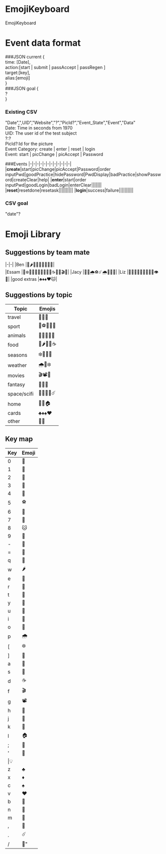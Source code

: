 # EmojiKeyboard
EmojiKeyboard

# Event data format
###JSON current
{  
    time: [Date],  
    action:[start | submit | passAccept | passRegen ]  
    target:[key],  
    alias:[emoji]  
}  
###JSON goal
{  
    ?  
}  
### Existing CSV
"Date",",UID","Website","?","PicId?","Event_State","Event","Data"  
Date: Time in seconds from 1970  
UID: The user id of the test subject  
?:?  
PicId?:Id for the picture  
Event Category: create | enter | reset | login  
Event: start | picChange | picAccept | Password  

###Events
|-|-|-|-|-|-|-|-|-|-|-|-|
|**create**|start|picChange|picAccept|Password|order inputPwd|goodPractice|hidePassword|PwdDisplay|badPractice|showPassword|createClear|help|
|**enter**|start|order inputPwd|goodLogin|badLogin|enterClear|||||||
|**reset**|resetdone|resetask||||||||||
|**login**|success|failure||||||||||

### CSV goal
"date"?


# Emoji Library
## Suggestions by team mate
|-|-|
|Ben |🌵🌶️🍒👾🤖🐞🐖🍺🧦|  
|Essam |🍻❄️🎃🎱💎👑🌲🌙💨🍦☕🎿🗿🎬🥊|
|Jacy |🐶🔥🌧️⚽☄️🌧️🚗🌻🎵|
|Liz |🌸🚀🍉💡🦄🔑🎀🥇💌👁️🤟|
|good extras |♣️♦️♠️♥️🐱|

## Suggestions by topic
|Topic|Emojis|
|-|-|
|travel | 🌵🚗🗿|
|sport | 🎱⚽🎿🥊🥇|
|animals | 🦄🐶🐞🐖🐱|
|food | 🍉🌶️🍒🍦☕|
|seasons | ❄️🎃🌸🌻|
|weather | 🌧️💨❄️|
|movies | 🎬📽️🎵|
|fantasy | 👑💎🦄|
|space/scifi | 👾🤖🚀🌙☄️|
|home | 🔑💡🏠|
|cards | ♣️♦️♠️♥️|
|other | 💌🧦|

## Key map
|Key|Emoji|
|-|-|
|0|🌻|
|1|🌵|
|2|🚗|
|3|🗿|
|4|🥊|
|5|⚽|
|6|🎿|
|7|🐶|
|8|🐱|
|9|🌸|
|-|🎃|
|=|🌲|
|q|🍉|
|w|🌶️|
|e|️🍒|
|r|🎱|
|t|🥇|
|y|🐞|
|u|️🦄|
|i|🐖|
|o|💨|
|p|🌧️|
|[|❄️|
|]|🎀|
|a|🍦|
|s|🍺|
|d|☕|
|f|🎬|
|g|📽️️|
|h|🎵|
|j|👑|
|k|💎|
|l|🏠|
|;|💌|
|'|🔑|
|\\|💡|
|z|♣️|
|x|♦️|
|c|♠️|
|v|♥️|
|b|👾|
|n|🤖|
|m|🚀|
|,|🌙|
|.|☄️|
|/|🧦"|
